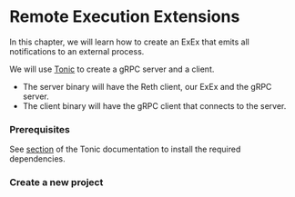 # Remote Execution Extensions

In this chapter, we will learn how to create an ExEx that emits all notifications to an external process.

We will use [Tonic](https://github.com/hyperium/tonic) to create a gRPC server and a client.
- The server binary will have the Reth client, our ExEx and the gRPC server.
- The client binary will have the gRPC client that connects to the server.

### Prerequisites

See [section](https://github.com/hyperium/tonic?tab=readme-ov-file#dependencies) of the Tonic documentation
to install the required dependencies.

### Create a new project


